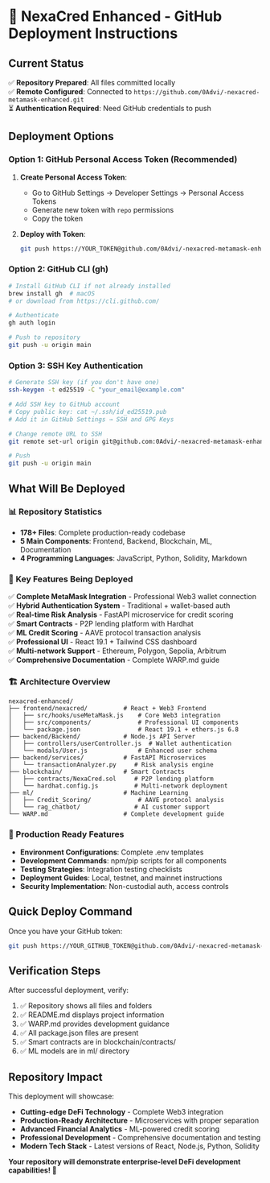 # 🚀 NexaCred Enhanced - GitHub Deployment Instructions

## Current Status
✅ **Repository Prepared**: All files committed locally  
✅ **Remote Configured**: Connected to `https://github.com/0Advi/-nexacred-metamask-enhanced.git`  
⏳ **Authentication Required**: Need GitHub credentials to push

## Deployment Options

### Option 1: GitHub Personal Access Token (Recommended)

1. **Create Personal Access Token**:
   - Go to GitHub Settings → Developer Settings → Personal Access Tokens
   - Generate new token with `repo` permissions
   - Copy the token

2. **Deploy with Token**:
   ```bash
   git push https://YOUR_TOKEN@github.com/0Advi/-nexacred-metamask-enhanced.git main
   ```

### Option 2: GitHub CLI (gh)
```bash
# Install GitHub CLI if not already installed
brew install gh  # macOS
# or download from https://cli.github.com/

# Authenticate
gh auth login

# Push to repository
git push -u origin main
```

### Option 3: SSH Key Authentication
```bash
# Generate SSH key (if you don't have one)
ssh-keygen -t ed25519 -C "your_email@example.com"

# Add SSH key to GitHub account
# Copy public key: cat ~/.ssh/id_ed25519.pub
# Add it in GitHub Settings → SSH and GPG Keys

# Change remote URL to SSH
git remote set-url origin git@github.com:0Advi/-nexacred-metamask-enhanced.git

# Push
git push -u origin main
```

## What Will Be Deployed

### 📊 Repository Statistics
- **178+ Files**: Complete production-ready codebase
- **5 Main Components**: Frontend, Backend, Blockchain, ML, Documentation
- **4 Programming Languages**: JavaScript, Python, Solidity, Markdown

### 🎯 Key Features Being Deployed
✅ **Complete MetaMask Integration** - Professional Web3 wallet connection  
✅ **Hybrid Authentication System** - Traditional + wallet-based auth  
✅ **Real-time Risk Analysis** - FastAPI microservice for credit scoring  
✅ **Smart Contracts** - P2P lending platform with Hardhat  
✅ **ML Credit Scoring** - AAVE protocol transaction analysis  
✅ **Professional UI** - React 19.1 + Tailwind CSS dashboard  
✅ **Multi-network Support** - Ethereum, Polygon, Sepolia, Arbitrum  
✅ **Comprehensive Documentation** - Complete WARP.md guide  

### 🏗️ Architecture Overview
```
nexacred-enhanced/
├── frontend/nexacred/          # React + Web3 Frontend
│   ├── src/hooks/useMetaMask.js    # Core Web3 integration
│   ├── src/components/             # Professional UI components
│   └── package.json                # React 19.1 + ethers.js 6.8
├── backend/Backend/            # Node.js API Server
│   ├── controllers/userController.js  # Wallet authentication
│   └── modals/User.js              # Enhanced user schema
├── backend/services/           # FastAPI Microservices
│   └── transactionAnalyzer.py     # Risk analysis engine
├── blockchain/                 # Smart Contracts
│   ├── contracts/NexaCred.sol     # P2P lending platform
│   └── hardhat.config.js          # Multi-network deployment
├── ml/                         # Machine Learning
│   ├── Credit_Scoring/             # AAVE protocol analysis
│   └── rag_chatbot/               # AI customer support
└── WARP.md                     # Complete development guide
```

### 🔧 Production Ready Features
- **Environment Configurations**: Complete .env templates
- **Development Commands**: npm/pip scripts for all components
- **Testing Strategies**: Integration testing checklists
- **Deployment Guides**: Local, testnet, and mainnet instructions
- **Security Implementation**: Non-custodial auth, access controls

## Quick Deploy Command
Once you have your GitHub token:
```bash
git push https://YOUR_GITHUB_TOKEN@github.com/0Advi/-nexacred-metamask-enhanced.git main
```

## Verification Steps
After successful deployment, verify:
1. ✅ Repository shows all files and folders
2. ✅ README.md displays project information
3. ✅ WARP.md provides development guidance
4. ✅ All package.json files are present
5. ✅ Smart contracts are in blockchain/contracts/
6. ✅ ML models are in ml/ directory

## Repository Impact
This deployment will showcase:
- **Cutting-edge DeFi Technology** - Complete Web3 integration
- **Production-Ready Architecture** - Microservices with proper separation
- **Advanced Financial Analytics** - ML-powered credit scoring
- **Professional Development** - Comprehensive documentation and testing
- **Modern Tech Stack** - Latest versions of React, Node.js, Python, Solidity

**Your repository will demonstrate enterprise-level DeFi development capabilities! 🌟**
